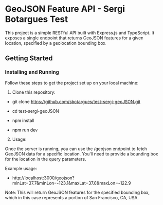 # GeoJSON Feature API - Sergi Botargues Test

This project is a simple RESTful API built with Express.js and TypeScript. It exposes a single endpoint that returns GeoJSON features for a given location, specified by a geolocation bounding box.

## Getting Started

### Installing and Running

Follow these steps to get the project set up on your local machine:

1. Clone this repository:


- git clone https://github.com/sbotargues/test-sergi-geoJSON.git

- cd test-sergi-geoJSON

- npm install

- npm run dev

2. Usage:

Once the server is running, you can use the /geojson endpoint to fetch GeoJSON data for a specific location. You'll need to provide a bounding box for the location in the query parameters.

Example usage:

- http://localhost:3000/geojson?minLat=37.7&minLon=-123.1&maxLat=37.8&maxLon=-122.9

Note: This will return GeoJSON features for the specified bounding box, which in this case represents a portion of San Francisco, CA, USA.